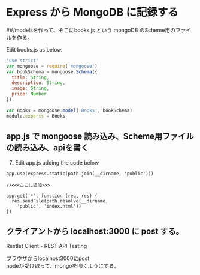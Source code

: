 # Express から MongoDB に記録する

##/modelsを作って、そこにbooks.js という mongoDB のScheme用のファイルを作る。

Edit books.js as below.  



```js
'use strict'
var mongoose = require('mongoose')
var bookSchema = mongoose.Schema({
  title: String,
  description: String,
  image: String,
  price: Number
})

var Books = mongoose.model('Books', bookSchema)
module.exports = Books
```


## app.js で mongoose 読み込み、Scheme用ファイルの読み込み、apiを書く

7. Edit app.js adding the code below

```
app.use(express.static(path.join(__dirname, 'public')))

//<<<ここに追加>>>

app.get('*', function (req, res) {
  res.sendFile(path.resolve(__dirname,
    'public', 'index.html'))
})

```


## クライアントから localhost:3000 に post する。

Restlet Client - REST API Testing



ブラウザからlocalhost3000にpost  
nodeが受け取って、mongoを叩くようにする。


